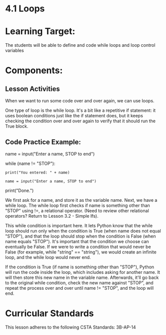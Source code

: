 # 4.1 Loops

# Learning Target: 

The students will be able to define and code while loops and loop control variables 

# Components:

## Lesson Activities

When we want to run some code over and over again, we can use loops.

One type of loop is the while loop. It's a bit like a repetitive if statement: it uses boolean conditions just like the if statement does, but it keeps checking the condition over and over again to verify that it should run the True block.

## Code Practice Example:

name = input("Enter a name, STOP to end")

while (name != "STOP"):
    
    print("You entered: " + name)
    
    name = input("Enter a name, STOP to end")

print("Done.")

We first ask for a name, and store it as the variable name. Next, we have a while loop. The while loop first checks if name is something other than "STOP" using !=, a relational operator. (Need to review other relational operators? Return to Lesson 3.2 - Simple Ifs).

This while condition is important here. It lets Python know that the while loop should run only when the condition is True (when name does not equal "STOP"), and that the loop should stop when the condition is False (when name equals "STOP"). It's important that the condition we choose can eventually be False. If we were to write a condition that would never be False (for example, while "string" == "string"), we would create an infinite loop, and the while loop would never end.

If the condition is True (if name is something other than "STOP"), Python will run the code inside the loop, which includes asking for another name. It will then store this new name in the variable name. Afterwards, it'll go back to the original while condition, check the new name against "STOP", and repeat the process over and over until name != "STOP", and the loop will end.

# Curricular Standards
This lesson adheres to the following CSTA Standards: 3B-AP-14




